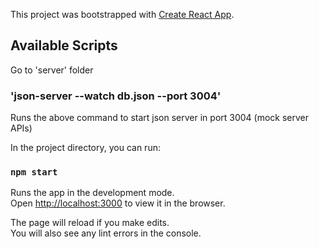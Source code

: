 This project was bootstrapped with [Create React App](https://github.com/facebook/create-react-app).

## Available Scripts

Go to 'server' folder

### 'json-server --watch db.json --port 3004'
Runs the above command to start json server in port 3004 (mock server APIs)

In the project directory, you can run:

### `npm start`

Runs the app in the development mode.<br />
Open [http://localhost:3000](http://localhost:3000) to view it in the browser.

The page will reload if you make edits.<br />
You will also see any lint errors in the console.

